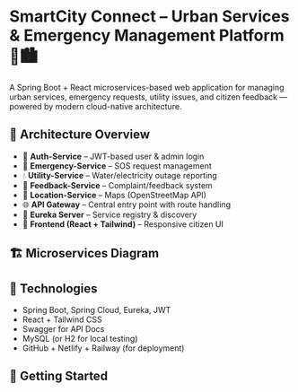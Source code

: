 # SmartCity Connect – Urban Services & Emergency Management Platform 🚦🏙️

A Spring Boot + React microservices-based web application for managing urban services, emergency requests, utility issues, and citizen feedback — powered by modern cloud-native architecture.

## 🧱 Architecture Overview

- 🔐 **Auth-Service** – JWT-based user & admin login
- 🚨 **Emergency-Service** – SOS request management
- 💧 **Utility-Service** – Water/electricity outage reporting
- 📝 **Feedback-Service** – Complaint/feedback system
- 📍 **Location-Service** – Maps (OpenStreetMap API)
- 🌐 **API Gateway** – Central entry point with route handling
- 🧭 **Eureka Server** – Service registry & discovery
- 🎨 **Frontend (React + Tailwind)** – Responsive citizen UI

## 🏗️ Microservices Diagram

## 🧪 Technologies

- Spring Boot, Spring Cloud, Eureka, JWT
- React + Tailwind CSS
- Swagger for API Docs
- MySQL (or H2 for local testing)
- GitHub + Netlify + Railway (for deployment)

## 🚀 Getting Started

```bash


